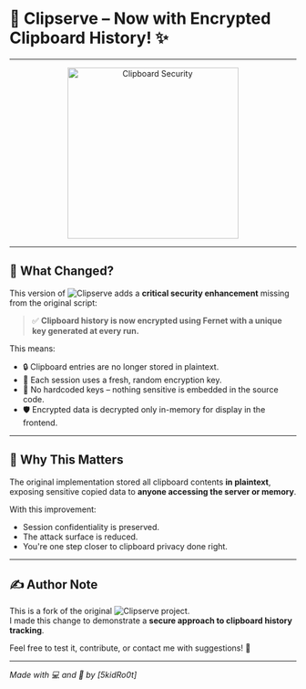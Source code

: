 # 🔐 Clipserve – Now with Encrypted Clipboard History! ✨

---

<p align="center">
  <img src="https://media.giphy.com/media/v1.Y2lkPTc5MGI3NjExMTRwYm1wNnltb21hZm5ncHExN240dHQ1cGozM2NxcnVoOW8zeDNoZSZlcD12MV9naWZzX3NlYXJjaCZjdD1n/ZTUfoXigKRpCM/giphy.gif" alt="Clipboard Security" width="300" />
</p>

---

## 🚀 What Changed?

This version of ![Clipserve]("https://github.com/SAPH1TE/Clipserve") adds a **critical security enhancement** missing from the original script:

> ✅ **Clipboard history is now encrypted using Fernet with a unique key generated at every run.**

This means:

- 🔒 Clipboard entries are no longer stored in plaintext.
- 🔑 Each session uses a fresh, random encryption key.
- 🧹 No hardcoded keys – nothing sensitive is embedded in the source code.
- 🛡️ Encrypted data is decrypted only in-memory for display in the frontend.

---

## 🧠 Why This Matters

The original implementation stored all clipboard contents **in plaintext**, exposing sensitive copied data to **anyone accessing the server or memory**.

With this improvement:
- Session confidentiality is preserved.  
- The attack surface is reduced.  
- You're one step closer to clipboard privacy done right.

---

## ✍️ Author Note

This is a fork of the original ![Clipserve]("https://github.com/SAPH1TE/Clipserve") project.  
I made this change to demonstrate a **secure approach to clipboard history tracking**.

Feel free to test it, contribute, or contact me with suggestions! 🙌

---

*Made with 💻 and 🧠 by [5kidRo0t]*
